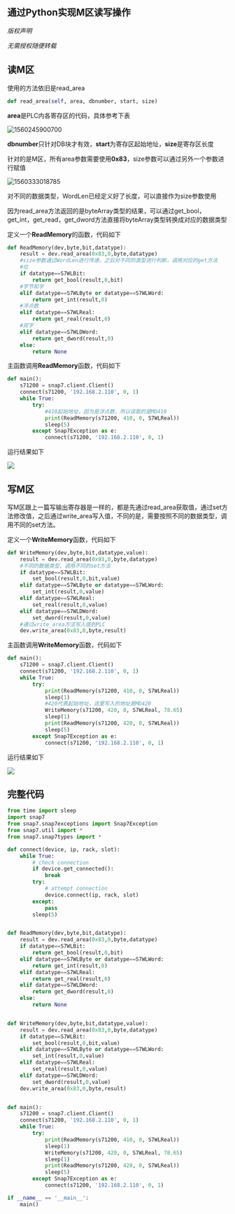 ## 通过Python实现M区读写操作

*版权声明*

*无需授权随便转载*



## 读M区

使用的方法依旧是read_area

```python
def read_area(self, area, dbnumber, start, size)
```

**area**是PLC内各寄存区的代码，具体参考下表

![1560245900700](C:\Users\Dave-\AppData\Roaming\Typora\typora-user-images\1560245900700.png)

**dbnumber**只针对DB块才有效，**start**为寄存区起始地址，**size**是寄存区长度

针对的是M区，所有area参数需要使用**0x83**，size参数可以通过另外一个参数进行赋值

![1560333018785](C:\Users\Dave-\AppData\Roaming\Typora\typora-user-images\1560333018785.png)

对不同的数据类型，WordLen已经定义好了长度，可以直接作为size参数使用

因为read_area方法返回的是byteArray类型的结果，可以通过get_bool，get_int，get_read，get_dword方法直接将byteArray类型转换成对应的数据类型

定义一个**ReadMemory**的函数，代码如下

```python
def ReadMemory(dev,byte,bit,datatype):
    result = dev.read_area(0x83,0,byte,datatype)
    #size参数通过WordLen进行传递，之后对不同的类型进行判断，调用对应的get方法
    #位
    if datatype==S7WLBit:
        return get_bool(result,0,bit)
    #字节和字
    elif datatype==S7WLByte or datatype==S7WLWord:
        return get_int(result,0)
    #浮点数
    elif datatype==S7WLReal:
        return get_real(result,0)
    #双字
    elif datatype==S7WLDWord:
        return get_dword(result,0)
    else:
        return None
```

主函数调用**ReadMemory**函数，代码如下

```python
def main():
    s71200 = snap7.client.Client()
    connect(s71200, '192.168.2.110', 0, 1)
    while True:
        try:
            #410起始地址，因为是浮点数，所以读取的是MD410
            print(ReadMemory(s71200, 410, 0, S7WLReal))
            sleep(5)
        except Snap7Exception as e:
            connect(s71200, '192.168.2.110', 0, 1)
```

运行结果如下

![](C:\Users\Dave-\Pictures\Snipaste_2019-06-12_17-58-43.png)





## 写M区

写M区跟上一篇写输出寄存器是一样的，都是先通过read_area获取值，通过set方法修改值，之后通过write_area写入值，不同的是，需要按照不同的数据类型，调用不同的set方法。

定义一个**WriteMemory**函数，代码如下

```python
def WriteMemory(dev,byte,bit,datatype,value):
    result = dev.read_area(0x83,0,byte,datatype)
    #不同的数据类型，调用不同的set方法
    if datatype==S7WLBit:
        set_bool(result,0,bit,value)
    elif datatype==S7WLByte or datatype==S7WLWord:
        set_int(result,0,value)
    elif datatype==S7WLReal:
        set_real(result,0,value)
    elif datatype==S7WLDWord:
        set_dword(result,0,value)
    #通过write_area方法写入值到PLC
    dev.write_area(0x83,0,byte,result)
```

主函数调用**WriteMemory**函数，代码如下

```python
def main():
    s71200 = snap7.client.Client()
    connect(s71200, '192.168.2.110', 0, 1)
    while True:
        try:
            print(ReadMemory(s71200, 410, 0, S7WLReal))
            sleep(1)
            #420代表起始地址，这里写入的地址是MD420
            WriteMemory(s71200, 420, 0, S7WLReal, 78.65)
            sleep(1)
            print(ReadMemory(s71200, 420, 0, S7WLReal))
            sleep(5)
        except Snap7Exception as e:
            connect(s71200, '192.168.2.110', 0, 1)
```

运行结果如下

![](C:\Users\Dave-\Pictures\Snipaste_2019-06-12_18-18-23.png)



## 完整代码

```python
from time import sleep
import snap7
from snap7.snap7exceptions import Snap7Exception
from snap7.util import *
from snap7.snap7types import *

def connect(device, ip, rack, slot):
    while True:
        # check connection
        if device.get_connected():
            break
        try:
            # attempt connection
            device.connect(ip, rack, slot)
        except:
            pass
        sleep(5)


def ReadMemory(dev,byte,bit,datatype):
    result = dev.read_area(0x83,0,byte,datatype)
    if datatype==S7WLBit:
        return get_bool(result,0,bit)
    elif datatype==S7WLByte or datatype==S7WLWord:
        return get_int(result,0)
    elif datatype==S7WLReal:
        return get_real(result,0)
    elif datatype==S7WLDWord:
        return get_dword(result,0)
    else:
        return None


def WriteMemory(dev,byte,bit,datatype,value):
    result = dev.read_area(0x83,0,byte,datatype)
    if datatype==S7WLBit:
        set_bool(result,0,bit,value)
    elif datatype==S7WLByte or datatype==S7WLWord:
        set_int(result,0,value)
    elif datatype==S7WLReal:
        set_real(result,0,value)
    elif datatype==S7WLDWord:
        set_dword(result,0,value)
    dev.write_area(0x83,0,byte,result)


def main():
    s71200 = snap7.client.Client()
    connect(s71200, '192.168.2.110', 0, 1)
    while True:
        try:
            print(ReadMemory(s71200, 410, 0, S7WLReal))
            sleep(1)
            WriteMemory(s71200, 420, 0, S7WLReal, 78.65)
            sleep(1)
            print(ReadMemory(s71200, 420, 0, S7WLReal))
            sleep(5)
        except Snap7Exception as e:
            connect(s71200, '192.168.2.110', 0, 1)

if __name__ == '__main__':
    main()
```

